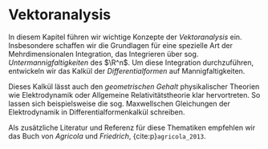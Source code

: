 Vektoranalysis
===

In diesem Kapitel führen wir wichtige Konzepte der *Vektoranalysis* ein. Insbesondere schaffen wir die Grundlagen für eine spezielle Art der Mehrdimensionalen Integration, das Integrieren über sog. _Untermannigfaltigkeiten_ des $\R^n$.
Um diese Integration durchzuführen, entwickeln wir das Kalkül der _Differentialformen_ auf Mannigfaltigkeiten.

Dieses Kalkül lässt auch den _geometrischen Gehalt_ physikalischer
Theorien wie Elektrodynamik oder Allgemeine Relativitätstheorie klar
hervortreten. So lassen sich beispielsweise die sog. Maxwellschen Gleichungen der
Elektrodynamik in Differentialformenkalkül schreiben.

Als zusätzliche Literatur und Referenz für diese Thematiken empfehlen wir das Buch von _Agricola_ und _Friedrich_, {cite:p}`agricola_2013`.
